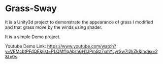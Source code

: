 # Grass-Sway
 
It is a Unity3d project to demonstrate the appearance of grass I modified and that grass move by the winds using shader.

It is a simple Demo project.

Youtube Demo Link: https://www.youtube.com/watch?v=VEMcbtPFdQE&list=PLQMf1qAbrh6H1JPmGz7xmYLyrSw7I2kZk&index=2&t=0s
